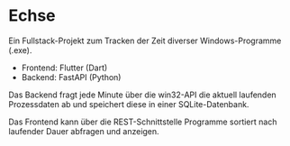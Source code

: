 # Echse
 
Ein Fullstack-Projekt zum Tracken der Zeit diverser Windows-Programme (.exe).

- Frontend: Flutter (Dart)
- Backend: FastAPI (Python)

Das Backend fragt jede Minute über die win32-API die aktuell laufenden Prozessdaten ab und speichert diese in einer SQLite-Datenbank.

Das Frontend kann über die REST-Schnittstelle Programme sortiert nach laufender Dauer abfragen und anzeigen.
